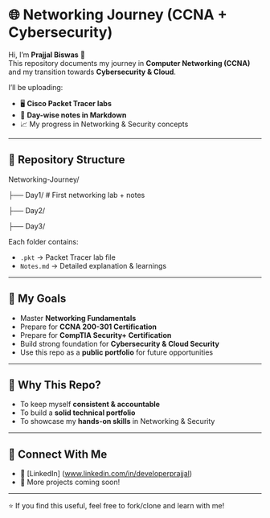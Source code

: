 # 🌐 Networking Journey (CCNA + Cybersecurity)

Hi, I’m **Prajjal Biswas** 👋  
This repository documents my journey in **Computer Networking (CCNA)** and my transition towards **Cybersecurity & Cloud**.  

I’ll be uploading:
- 🖥️ **Cisco Packet Tracer labs**
- 📒 **Day-wise notes in Markdown**
- 📈 My progress in Networking & Security concepts  

---

## 📌 Repository Structure

Networking-Journey/

├── Day1/ # First networking lab + notes

├── Day2/

├── Day3/

Each folder contains:
- `.pkt` → Packet Tracer lab file  
- `Notes.md` → Detailed explanation & learnings  

---

## 🎯 My Goals
- Master **Networking Fundamentals**  
- Prepare for **CCNA 200-301 Certification**
- Prepare for **CompTIA Security+ Certification**
- Build strong foundation for **Cybersecurity & Cloud Security**  
- Use this repo as a **public portfolio** for future opportunities  

---

## 🚀 Why This Repo?
- To keep myself **consistent & accountable**  
- To build a **solid technical portfolio**  
- To showcase my **hands-on skills** in Networking & Security  

---

## 🤝 Connect With Me
- 🔗 [LinkedIn]  (www.linkedin.com/in/developerprajjal) 
- 📂 More projects coming soon!  

---

⭐ If you find this useful, feel free to fork/clone and learn with me!
